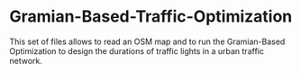 # Gramian-Based-Traffic-Optimization

This set of files allows to read an OSM map and to run the Gramian-Based Optimization 
to design the durations of traffic lights in a urban traffic network.
